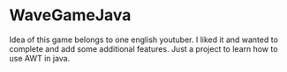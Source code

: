 # WaveGameJava
Idea of this game belongs to one english youtuber. I liked it and wanted to complete and add some additional features.
Just a project to learn how to use AWT in java.
